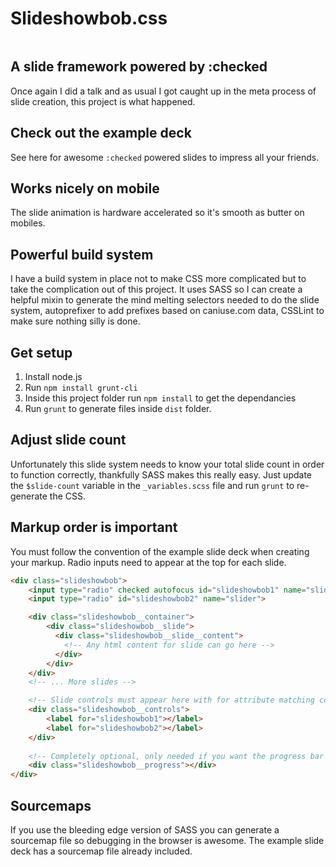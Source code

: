 # Slideshowbob.css

![]()

## A slide framework powered by :checked

Once again I did a talk and as usual I got caught up in the meta process of slide creation, this project is what happened.

## Check out the example deck

See here for awesome `:checked` powered slides to impress all your friends.

## Works nicely on mobile

The slide animation is hardware accelerated so it's smooth as butter on mobiles.

## Powerful build system

I have a build system in place not to make CSS more complicated but to take the complication out of this project. It uses SASS so I can create a helpful mixin to generate the mind melting selectors needed to do the slide system, autoprefixer to add prefixes based on caniuse.com data, CSSLint to make sure nothing silly is done.

## Get setup

1. Install node.js
2. Run `npm install grunt-cli`
3. Inside this project folder run `npm install` to get the dependancies
4. Run `grunt` to generate files inside `dist` folder.

## Adjust slide count

Unfortunately this slide system needs to know your total slide count in order to function correctly, thankfully SASS makes this really easy. Just update the `$slide-count` variable in the `_variables.scss` file and run `grunt` to re-generate the CSS.

## Markup order is important

You must follow the convention of the example slide deck when creating your markup. Radio inputs need to appear at the top for each slide.

```html
<div class="slideshowbob">
    <input type="radio" checked autofocus id="slideshowbob1" name="slider">
    <input type="radio" id="slideshowbob2" name="slider">

    <div class="slideshowbob__container">
        <div class="slideshowbob__slide">
          <div class="slideshowbob__slide__content">
            <!-- Any html content for slide can go here -->
          </div>
        </div>
    </div>
    <!-- ... More slides -->

    <!-- Slide controls must appear here with for attribute matching correct radio input -->
    <div class="slideshowbob__controls">
        <label for="slideshowbob1"></label>
        <label for="slideshowbob2"></label>
    </div>
    
    <!-- Completely optional, only needed if you want the progress bar at the bottom of the window -->
    <div class="slideshowbob__progress"></div>
</div>
```

## Sourcemaps

If you use the bleeding edge version of SASS you can generate a sourcemap file so debugging in the browser is awesome. The example slide deck has a sourcemap file already included.